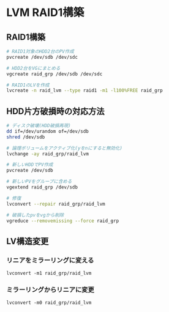 # LVM RAID1構築

## RAID1構築

```bash
# RAID1対象のHDD2台のPV作成
pvcreate /dev/sdb /dev/sdc

# HDD2台をVGにまとめる
vgcreate raid_grp /dev/sdb /dev/sdc

# RAID1のLVを作成
lvcreate -n raid_lvm --type raid1 -m1 -l100%FREE raid_grp
```

## HDD片方破損時の対応方法

```bash
# ディスク破壊(HDD破損再現)
dd if=/dev/urandom of=/dev/sdb
shred /dev/sdb

# 論理ボリュームをアクティブ化(yをnにすると無効化)
lvchange -ay raid_grp/raid_lvm

# 新しいHDDでPV作成
pvcreate /dev/sdb

# 新しいPVをグループに含める
vgextend raid_grp /dev/sdb

# 修復
lvconvert --repair raid_grp/raid_lvm

# 破損したpvをvgから削除
vgreduce --removemissing --force raid_grp
```

## LV構造変更

### リニアをミラーリングに変える

`lvconvert -m1 raid_grp/raid_lvm`

### ミラーリングからリニアに変更

`lvconvert -m0 raid_grp/raid_lvm`
